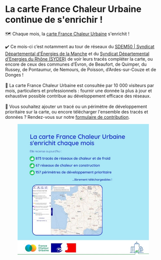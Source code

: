 # La carte France Chaleur Urbaine continue de s'enrichir !

🗺 Chaque mois, la [carte France Chaleur Urbaine](/carte) s'enrichit !\
\
✔️ Ce mois-ci c’est notamment au tour de réseaux du [SDEM50 | Syndicat Départemental d'Énergies de la Manche](https://www.sdem50.fr/) et du [Syndicat Départemental d'Energies du Rhône (SYDER)](https://www.syder.fr/) de voir leurs tracés compléter la carte, ou encore de ceux des communes d’Évron, de Beaufort, de Quimper, du Russey, de Pontaumur, de Nemours, de Poisson, d’Ardes-sur-Couze et de Donges !\
\
🔎 La carte France Chaleur Urbaine est consultée par 10 000 visiteurs par mois, particuliers et professionnels : fournir une donnée la plus à jour et exhaustive possible contribue au développement efficace des réseaux.\
\
📢 Vous souhaitez ajouter un tracé ou un périmètre de développement prioritaire sur la carte, ou encore télécharger l'ensemble des tracés et données ? Rendez-vous sur notre [formulaire de contribution](/contribution).

<figure><img src=".gitbook/assets/FCU_carte_jv2025.jpg" alt=""><figcaption></figcaption></figure>
